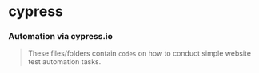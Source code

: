 # cypress

### Automation via cypress.io

> These files/folders contain `codes` on how to conduct simple website test automation tasks. 
